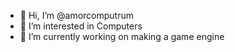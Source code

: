 - 👋 Hi, I’m @amorcomputrum
- 👀 I’m interested in Computers
- 🌱 I’m currently working on making a game engine

